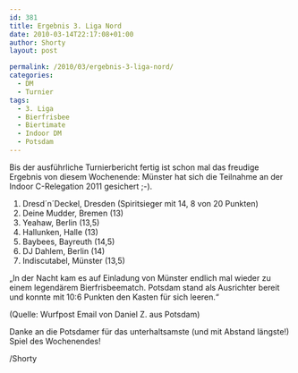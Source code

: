 ```yaml
---
id: 381
title: Ergebnis 3. Liga Nord
date: 2010-03-14T22:17:08+01:00
author: Shorty
layout: post

permalink: /2010/03/ergebnis-3-liga-nord/
categories:
  - DM
  - Turnier
tags:
  - 3. Liga
  - Bierfrisbee
  - Biertimate
  - Indoor DM
  - Potsdam
---
```

Bis der ausführliche Turnierbericht fertig ist schon mal das freudige Ergebnis von diesem Wochenende: Münster hat sich die Teilnahme an der Indoor C-Relegation 2011 gesichert ;-).

  1. Dresd´n´Deckel, Dresden (Spiritsieger mit 14, 8 von 20 Punkten)
  2. Deine Mudder, Bremen (13)
  3. Yeahaw, Berlin (13,5)
  4. Hallunken, Halle (13)
  5. Baybees, Bayreuth (14,5)
  6. DJ Dahlem, Berlin (14)
  7. Indiscutabel, Münster (13,5)

&#8222;In der Nacht kam es auf Einladung von Münster endlich mal wieder zu einem legendärem Bierfrisbeematch. Potsdam stand als Ausrichter bereit und konnte mit 10:6 Punkten den Kasten für sich leeren.&#8220;

(Quelle: Wurfpost Email von Daniel Z. aus Potsdam)

Danke an die Potsdamer für das unterhaltsamste (und mit Abstand längste!) Spiel des Wochenendes!

/Shorty